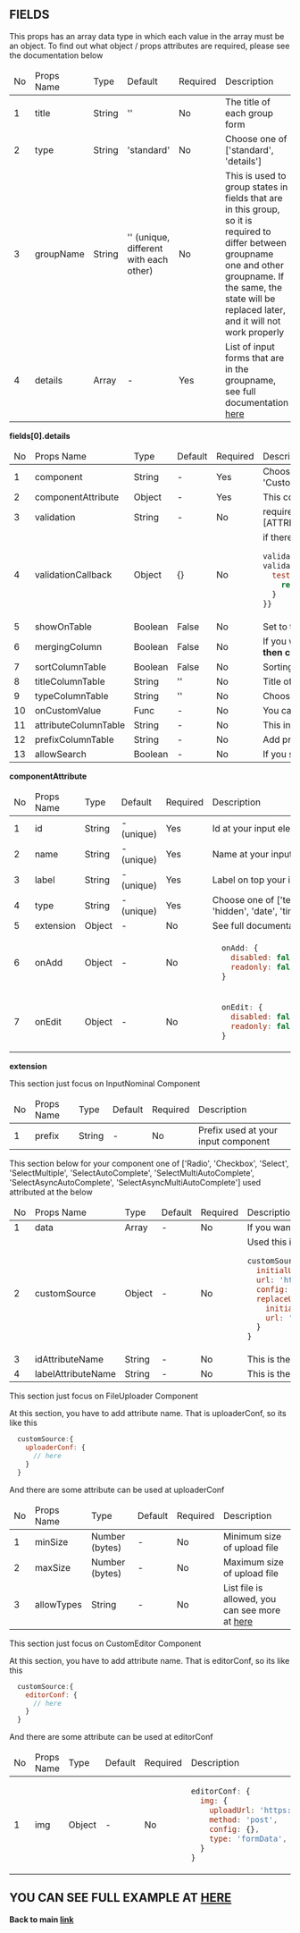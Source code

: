 ## FIELDS ##

This props has an array data type in which each value in the array must be an object. To find out what object / props attributes are required, please see the documentation below

<table>
  <thead>
    <tr>
      <td>No</td>
      <td>Props Name</td>
      <td>Type</td>
      <td>Default</td>
      <td>Required</td>
      <td>Description</td>
    </tr>
  </thead>
  <tbody>
    <tr>
      <td>1</td>
      <td>title</td>
      <td>String</td>
      <td>''</td>
      <td>No</td>
      <td>The title of each group form</td>
    </tr>
    <tr>
      <td>2</td>
      <td>type</td>
      <td>String</td>
      <td>'standard'</td>
      <td>No</td>
      <td>Choose one of ['standard', 'details']</td>
    </tr>
    <tr>
      <td>3</td>
      <td>groupName</td>
      <td>String</td>
      <td>'' (unique, different with each other)</td>
      <td>No</td>
      <td>This is used to group states in fields that are in this group, so it is required to differ between groupname one and other groupname. If the same, the state will be replaced later, and it will not work properly</td>
    </tr>
    <tr>
      <td>4</td>
      <td>details</td>
      <td>Array</td>
      <td>-</td>
      <td>Yes</td>
      <td>List of input forms that are in the groupname, see full documentation <a href="#details">here</a></td>
    </tr>
  </tbody>
</table>

<b>fields[0].details</b>

<table>
  <thead>
    <tr>
      <td>No</td>
      <td>Props Name</td>
      <td>Type</td>
      <td>Default</td>
      <td>Required</td>
      <td>Description</td>
    </tr>
  </thead>
  <tbody>
    <tr>
      <td>1</td>
      <td>component</td>
      <td>String</td>
      <td>-</td>
      <td>Yes</td>
      <td>Choose one of ['Input', 'TextArea', 'InputNominal', 'Radio', 'Checkbox', 'Select', 'SelectMultiple', 'SelectAutoComplete', 'SelectMultipleAutoComplete', 'SelectAsyncAutoComplete', 'SelectAsyncMultipleAutoComplete', 'CustomEditor', 'FileUploader']</td>
    </tr>
    <tr>
      <td>2</td>
      <td>componentAttribute</td>
      <td>Object</td>
      <td>-</td>
      <td>Yes</td>
      <td>This contains the attributes of the components that have been specified above which consist of id, name, etc. For complete documentation click <a href="#componentAttribute">here</a></td>
    </tr>
    <tr>
      <td>3</td>
      <td>validation</td>
      <td>String</td>
      <td>-</td>
      <td>No</td>
      <td>required|validEmail|minLength_[YOUR_NUMBER]|maxLength_[YOUR_NUMBER]|integer|alphabet|gt_[YOUR_NUMBER]|gte_[YOUR_NUMBER]|lt_[YOUR_NUMBER]|lte_[YOUR_NUMBER]|validUrl|regex|matches[GROUP_NAME][ATTRIBUTE_NAME_INPUT]|callback_{YOUR_FUNC_NAME_CALLBACK}</td>
    </tr>
    <tr>
      <td>4</td>
      <td>validationCallback</td>
      <td>Object</td>
      <td>{}</td>
      <td>No</td>
      <td>if there is callback_test on the previous validation, then you are required to create an attribute in the callback validation object with a test name like this
      
```javascript
validation='callback_test',
validationCallback={{
  test: (value) => {
    return {message: '', validation: true}
  }
}}
```   
   </td>
  </tr>
  <tr>
    <td>5</td>
    <td>showOnTable</td>
    <td>Boolean</td>
    <td>False</td>
    <td>No</td>
    <td>Set to true if you want to show this attribute to column table</td>
  </tr>
  <tr>
    <td>6</td>
    <td>mergingColumn</td>
    <td>Boolean</td>
    <td>False</td>
    <td>No</td>
    <td>If you want to combine two or more value in one column, set this to true and <b>you must set typeColumnTable to be custom (if you are using merging column, this column just show on table, and not created a form input then cannot be sort)</b></td>
  </tr>
  <tr>
    <td>7</td>
    <td>sortColumnTable</td>
    <td>Boolean</td>
    <td>False</td>
    <td>No</td>
    <td>Sorting value from table</td>
  </tr>
  <tr>
    <td>8</td>
    <td>titleColumnTable</td>
    <td>String</td>
    <td>''</td>
    <td>No</td>
    <td>Title of column table</td>
  </tr>
  <tr>
    <td>9</td>
    <td>typeColumnTable</td>
    <td>String</td>
    <td>''</td>
    <td>No</td>
    <td>Choose one of ['text', 'custom', 'image', 'nominal', 'date', 'time', 'datetime', 'longtext'], to specify what the value in this column</td>
  </tr>
  <tr>
    <td>10</td>
    <td>onCustomValue</td>
    <td>Func</td>
    <td>-</td>
    <td>No</td>
    <td>You can return value or component to show on column table</td>
  </tr>
  <tr>
    <td>11</td>
    <td>attributeColumnTable</td>
    <td>String</td>
    <td>-</td>
    <td>No</td>
    <td>This in what the attribute data from server, want to show on table</td>
  </tr>
  <tr>
    <td>12</td>
    <td>prefixColumnTable</td>
    <td>String</td>
    <td>-</td>
    <td>No</td>
    <td>Add prefix to value at each column</td>
  </tr>
  <tr>
    <td>13</td>
    <td>allowSearch</td>
    <td>Boolean</td>
    <td>-</td>
    <td>No</td>
    <td>If you set true, this attribute will add to search form (merging column is not included)</td>
  </tr>
  </tbody>
</table>

<b id="componentAttribute">componentAttribute</b>
<table>
  <thead>
    <tr>
      <td>No</td>
      <td>Props Name</td>
      <td>Type</td>
      <td>Default</td>
      <td>Required</td>
      <td>Description</td>
    </tr>
  </thead>
  <tbody>
     <tr>
       <td>1</td>
       <td>id</td>
       <td>String</td>
       <td>- (unique)</td>
       <td>Yes</td>
       <td>Id at your input element html</td>
    </tr>
    <tr>
       <td>2</td>
       <td>name</td>
       <td>String</td>
       <td>- (unique)</td>
       <td>Yes</td>
       <td>Name at your input element html</td>
    </tr>
     <tr>
       <td>3</td>
       <td>label</td>
       <td>String</td>
       <td>- (unique)</td>
       <td>Yes</td>
       <td>Label on top your input element html</td>
    </tr>
     <tr>
       <td>4</td>
       <td>type</td>
       <td>String</td>
       <td>- (unique)</td>
       <td>Yes</td>
       <td>Choose one of ['text', 'password', 'number', 'hidden', 'date', 'time', 'datetime-local']</td>
    </tr>
    <tr>
       <td>5</td>
       <td>extension</td>
       <td>Object</td>
       <td>-</td>
       <td>No</td>
      <td>See full documentation <a href="#extension">here</a></td>
    </tr>
    <tr>
       <td>6</td>
       <td>onAdd</td>
       <td>Object</td>
       <td>-</td>
       <td>No</td>
       <td>
        
```javascript
  onAdd: {
    disabled: false, // status when onAdd
    readonly: false, // status when onAdd
  }
```
         
  </td>
    </tr>
    <tr>
       <td>7</td>
       <td>onEdit</td>
       <td>Object</td>
       <td>-</td>
       <td>No</td>
       <td>
        
```javascript
  onEdit: {
    disabled: false, // status when onAdd
    readonly: false, // status when onAdd
  }
```
         
  </td>
    </tr>
  </tbody>
</table>

<b id="extension">extension</b>

This section just focus on InputNominal Component

<table>
  <thead>
    <tr>
      <td>No</td>
      <td>Props Name</td>
      <td>Type</td>
      <td>Default</td>
      <td>Required</td>
      <td>Description</td>
    </tr>
  </thead>
  <tbody>
    <tr>
      <td>1</td>
      <td>prefix</td>
      <td>String</td>
      <td>-</td>
      <td>No</td>
      <td>Prefix used at your input component</td>
    </tr>
  </tbody>
</table>


This section below for your component one of ['Radio', 'Checkbox', 'Select', 'SelectMultiple', 'SelectAutoComplete', 'SelectMultiAutoComplete', 'SelectAsyncAutoComplete', 'SelectAsyncMultiAutoComplete'] used attributed at the below

<table>
  <thead>
    <tr>
      <td>No</td>
      <td>Props Name</td>
      <td>Type</td>
      <td>Default</td>
      <td>Required</td>
      <td>Description</td>
    </tr>
  </thead>
  <tbody>
     <tr>
       <td>1</td>
       <td>data</td>
       <td>Array</td>
       <td>-</td>
       <td>No</td>
       <td>If you want to use existing data in your storage not in server storage, fill this with your own data</td>
    </tr>
     <tr>
       <td>2</td>
       <td>customSource</td>
       <td>Object</td>
       <td>-</td>
       <td>No</td>
       <td>Used this if you want to get data from server, example :

```javascript
customSource: {
  initialUrl: 'http://localhost.com/user?id={id} // add initialUrl if you are using selectAsyncAutoComplete / selectAsyncMultipleAutoComplete
  url: 'http://localhost.com/user', // get all user, but if you are using selectAsyncAutoComplete / selectAsyncMultipleAutoComplete just type like this 'http://localhost.com/user?name={name}' so every time you type, it automaticly get data to resemble what you wrote
  config: {}, // same as previously
  replaceUrl: { // using it if you are using selectAsyncAutoComplete / selectAsyncMultipleAutoComplete
    initial: '{id}',
    url: '{name}'
  }
}
```

</td>
    </tr>
    <tr>
       <td>3</td>
       <td>idAttributeName</td>
       <td>String</td>
       <td>-</td>
       <td>No</td>
       <td>This is the attribute name of the data obtained, and must be unique (example: id)</td>
    </tr>
    <tr>
       <td>4</td>
       <td>labelAttributeName</td>
       <td>String</td>
       <td>-</td>
       <td>No</td>
       <td>This is the attribute name of the data obtained, and want to show up to user</td>
    </tr>
  </tbody>
</table>

This section just focus on FileUploader Component

At this section, you have to add attribute name. That is uploaderConf, so its like this

```javascript
  customSource:{
    uploaderConf: {
      // here
    }
  }
```

And there are some attribute can be used at uploaderConf

<table>
  <thead>
    <tr>
      <td>No</td>
      <td>Props Name</td>
      <td>Type</td>
      <td>Default</td>
      <td>Required</td>
      <td>Description</td>
    </tr>
  </thead>
  <tbody>
    <tr>
      <td>1</td>
      <td>minSize</td>
      <td>Number (bytes)</td>
      <td>-</td>
      <td>No</td>
      <td>Minimum size of upload file</td>
    </tr>
    <tr>
      <td>2</td>
      <td>maxSize</td>
      <td>Number (bytes)</td>
      <td>-</td>
      <td>No</td>
      <td>Maximum size of upload file</td>
    </tr>
    <tr>
      <td>3</td>
      <td>allowTypes</td>
      <td>String</td>
      <td>-</td>
      <td>No</td>
      <td>List file is allowed, you can see more at <a href="https://github.com/react-dropzone/react-dropzone">here</a></td>
    </tr>
  </tbody>
</table>

This section just focus on CustomEditor Component

At this section, you have to add attribute name. That is editorConf, so its like this

```javascript
  customSource:{
    editorConf: {
      // here
    }
  }
```

And there are some attribute can be used at editorConf

<table>
  <thead>
    <tr>
      <td>No</td>
      <td>Props Name</td>
      <td>Type</td>
      <td>Default</td>
      <td>Required</td>
      <td>Description</td>
    </tr>
  </thead>
  <tbody>
    <tr>
      <td>1</td>
      <td>img</td>
      <td>Object</td>
      <td>-</td>
      <td>No</td>
      <td>
        
```javascript
editorConf: {
  img: {
    uploadUrl: 'https://api.uploadimage.com/',
    method: 'post',
    config: {},
    type: 'formData', // choose one of ['formData', 'base64', 'binaryString']
  }
}
```

</td>
    </tr>
  </tbody>
</table>


## YOU CAN SEE FULL EXAMPLE AT <a href="https://github.com/azharprabudi/react-autogenerate-crud/blob/master/src/config-form-user.js">HERE</a> ##

<b>Back to main <a href="https://github.com/azharprabudi/react-autogenerate-crud">link</a></b>


